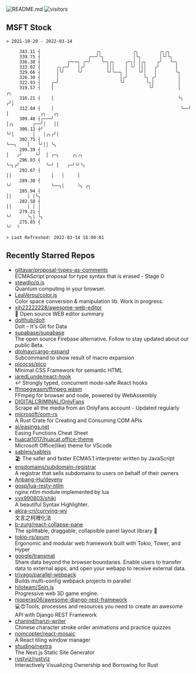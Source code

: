 ![README.md](https://github.com/Gerhut/Gerhut/workflows/README.md/badge.svg)
![visitors](https://visitors.vercel.app/Gerhut/Gerhut?token=8cf69d1f6813d272ef062726b6070c9be4ff72038cfe5a7ded7384a8da65d866)

## MSFT Stock

```
> 2021-10-20 - 2022-03-14

     343.11 ┤                     ╭╮            ╭╮        ╭╮╭╮                                                   
     339.75 ┤                  ╭──╯╰╮           │╰╮       │╰╯╰╮                                                  
     336.38 ┤          ╭───╮ ╭─╯    ╰─╮╭╮    ╭─╮│ │╭╮    ╭╯   ╰─╮                                                
     333.02 ┤      ╭╮╭─╯   │╭╯        │││    │ ╰╯ │││   ╭╯      │                                                
     329.66 ┤      │╰╯     ╰╯         ╰╯╰──╮ │    ╰╯│   │       ╰╮                                               
     326.30 ┤      │                       │╭╯      ╰╮ ╭╯        │                                               
     322.93 ┤    ╭─╯                       ╰╯        ╰╮│         │                                               
     319.57 ┤    │                                    ╰╯         │    ╭╮                                         
     316.21 ┤    │                                               ╰╮  ╭╯│                                         
     312.84 ┤    │                                                ╰──╯ │            ╭╮   ╭╮                      
     309.48 ┤╭───╯                                                     │╭╮       ╭──╯│   ││                      
     306.12 ┼╯                                                         ╰╯│       │   │╭╮╭╯│                      
     302.75 ┤                                                            ╰──╮    │   ╰╯││ ╰╮                     
     299.39 ┤                                                               │   ╭╯     ╰╯  │ ╭─╮     ╭╮╭╮        
     296.03 ┤                                                               ╰─╮╭╯          ╰─╯ │   ╭─╯╰╯╰╮       
     292.67 ┤                                                                 ││               │   │     │       
     289.30 ┤                                                                 ╰╯               ╰──╮│     ╰╮ ╭╮   
     285.94 ┤                                                                                     ││      │ │╰╮  
     282.58 ┤                                                                                     ││      │ │ │  
     279.21 ┤                                                                                     ╰╯      ╰╮│ ╰╮ 
     275.85 ┤                                                                                              ╰╯  ╰ 

> Last Refreshed: 2022-03-14 16:00:01
```

## Recently Starred Repos

- [giltayar/proposal-types-as-comments](https://github.com/giltayar/proposal-types-as-comments)  
  ECMAScript proposal for type syntax that is erased - Stage 0
- [stewdio/q.js](https://github.com/stewdio/q.js)  
  Quantum computing in your browser.
- [LeaVerou/color.js](https://github.com/LeaVerou/color.js)  
  Color space conversion & manipulation lib. Work in progress.
- [xjh22222228/awesome-web-editor](https://github.com/xjh22222228/awesome-web-editor)  
  🔨  Open source WEB editor summary
- [dolthub/dolt](https://github.com/dolthub/dolt)  
  Dolt – It's Git for Data
- [supabase/supabase](https://github.com/supabase/supabase)  
  The open source Firebase alternative. Follow to stay updated about our public Beta.
- [dtolnay/cargo-expand](https://github.com/dtolnay/cargo-expand)  
  Subcommand to show result of macro expansion
- [picocss/pico](https://github.com/picocss/pico)  
  Minimal CSS Framework for semantic HTML
- [jaredLunde/react-hook](https://github.com/jaredLunde/react-hook)  
  ↩ Strongly typed, concurrent mode-safe React hooks
- [ffmpegwasm/ffmpeg.wasm](https://github.com/ffmpegwasm/ffmpeg.wasm)  
  FFmpeg for browser and node, powered by WebAssembly
- [DIGITALCRIMINAL/OnlyFans](https://github.com/DIGITALCRIMINAL/OnlyFans)  
  Scrape all the media from an OnlyFans account - Updated regularly
- [microsoft/com-rs](https://github.com/microsoft/com-rs)  
  A Rust Crate for Creating and Consuming COM APIs
- [ai/easings.net](https://github.com/ai/easings.net)  
  Easing Functions Cheat Sheet
- [huacat1017/huacat.office-theme](https://github.com/huacat1017/huacat.office-theme)  
  Microsoft Office(like) theme for VScode
- [sablejs/sablejs](https://github.com/sablejs/sablejs)  
  🏖️ The safer and faster ECMA5.1 interpreter written by JavaScript
- [ensdomains/subdomain-registrar](https://github.com/ensdomains/subdomain-registrar)  
  A registrar that sells subdomains to users on behalf of their owners
- [Anbang-Hu/devenv](https://github.com/Anbang-Hu/devenv)  
- [gosp/lua-resty-ntlm](https://github.com/gosp/lua-resty-ntlm)  
  nginx ntlm module implemented by lua
- [yyx990803/shiki](https://github.com/yyx990803/shiki)  
  A beautiful Syntax Highlighter.
- [akira-cn/currying-wy](https://github.com/akira-cn/currying-wy)  
  文言之柯裡化法
- [b-zurg/react-collapse-pane](https://github.com/b-zurg/react-collapse-pane)  
  The splittable, draggable, collapsible panel layout library 🎉
- [tokio-rs/axum](https://github.com/tokio-rs/axum)  
  Ergonomic and modular web framework built with Tokio, Tower, and Hyper
- [google/transmat](https://github.com/google/transmat)  
  Share data beyond the browser boundaries. Enable users to transfer data to external apps, and open your webapp to receive external data.
- [trivago/parallel-webpack](https://github.com/trivago/parallel-webpack)  
  Builds multi-config webpack projects in parallel
- [hiloteam/Sein.js](https://github.com/hiloteam/Sein.js)  
  Progressive web 3D game engine.
- [nioperas06/awesome-django-rest-framework](https://github.com/nioperas06/awesome-django-rest-framework)  
   💻😍Tools, processes and resources you need to create an awesome API with Django REST Framework
- [chanind/hanzi-writer](https://github.com/chanind/hanzi-writer)  
  Chinese character stroke order animations and practice quizzes
- [nomcopter/react-mosaic](https://github.com/nomcopter/react-mosaic)  
  A React tiling window manager
- [shuding/nextra](https://github.com/shuding/nextra)  
  The Next.js Static Site Generator
- [rustviz/rustviz](https://github.com/rustviz/rustviz)  
  Interactively Visualizing Ownership and Borrowing for Rust
